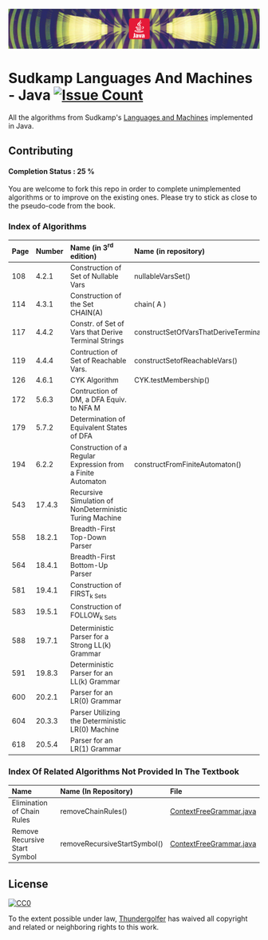 <p align="center">
  <img src="images/repo_header_java.png">
</p>

# Sudkamp Languages And Machines - Java [![Issue Count](https://codeclimate.com/github/thundergolfer/sudkamp-langs-machines-java/badges/issue_count.svg)](https://codeclimate.com/github/thundergolfer/sudkamp-langs-machines-java)

All the algorithms from Sudkamp's [Languages and Machines](http://www.amazon.com/Languages-Machines-Introduction-Computer-Science/dp/0321322215) implemented in Java.

## Contributing
#### Completion Status :    **25 %**

You are welcome to fork this repo in order to complete unimplemented algorithms or to improve on the existing ones. Please try to stick as close to the pseudo-code from the book.

### Index of Algorithms

| **Page** | **Number** | **Name (in 3<sup>rd</sup> edition)** | **Name (in repository)** | **File**   |
|:----------|:-----------|:-------------------------------------|:-------------------------|:-----------|
| 108       | 4.2.1      | Construction of Set of Nullable Vars | nullableVarsSet()        | [ContextFreeGrammar.java](src\main\java\grammars\ContextFreeGrammar.java) |
| 114	    | 4.3.1      | Construction of the Set CHAIN(A)     | chain( A ) | [ContextFreeGrammar.java](src\main\java\grammars\ContextFreeGrammar.java)|
| 117       | 4.4.2      | Constr. of Set of Vars that Derive Terminal Strings | constructSetOfVarsThatDeriveTerminalStrings() | [ContextFreeGrammar.java](src\main\java\grammars\ContextFreeGrammar.java)|
| 119       | 4.4.4      | Contruction of Set of Reachable Vars. | constructSetofReachableVars() | [ContextFreeGrammar.java](src\main\java\grammars\ContextFreeGrammar.java)|
| 126       | 4.6.1      | CYK Algorithm | CYK.testMembership() | [CYK.java](src\main\java\parsing\CYK.java)|
| 172       | 5.6.3      | Contruction of DM, a DFA Equiv. to NFA M | | |
| 179       | 5.7.2      | Determination of Equivalent States of DFA | | |
| 194       | 6.2.2      | Construction of a Regular Expression from a Finite Automaton | constructFromFiniteAutomaton() | [RegExp.java](src\main\java\RegExp.java)|
| 543       | 17.4.3     | Recursive Simulation of NonDeterministic Turing Machine | | |
| 558       | 18.2.1     | Breadth-First Top-Down Parser | | |
| 564       | 18.4.1     | Breadth-First Bottom-Up Parser |  | |
| 581       | 19.4.1     | Construction of FIRST<sub>k</sup> Sets | | |
| 583       | 19.5.1     | Construction of FOLLOW<sub>k</sup> Sets | | |
| 588       | 19.7.1     | Deterministic Parser for a Strong LL(k) Grammar | | |
| 591       | 19.8.3     | Deterministic Parser for an LL(k) Grammar | | |
| 600       | 20.2.1     | Parser for an LR(0) Grammar | | |
| 604       | 20.3.3     | Parser Utilizing the Deterministic LR(0) Machine | | |
| 618       | 20.5.4     | Parser for an LR(1) Grammar |  | |


### Index Of Related Algorithms Not Provided In The Textbook

| **Name**                      | **Name (In Repository)**        | **File**         |
|:-------------------------------|:---------------------------------|:---------------|
| Elimination of Chain Rules     | removeChainRules()               | [ContextFreeGrammar.java](src\main\java\grammars\ContextFreeGrammar.java) |
| Remove Recursive Start Symbol  | removeRecursiveStartSymbol()     | [ContextFreeGrammar.java](src\main\java\grammars\ContextFreeGrammar.java) |

## License

[![CC0](http://i.creativecommons.org/p/zero/1.0/88x31.png)](http://creativecommons.org/publicdomain/zero/1.0/)

To the extent possible under law, [Thundergolfer](http://www.jonathonbelotti.com) has waived all copyright and related or neighboring rights to this work.
